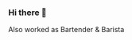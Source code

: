 ### Hi there 👋

<!--
**rajibjonchhen/rajibjonchhen** is a ✨ _special_ ✨ repository because its `README.md` (this file) appears on your GitHub profile.

Here are some ideas to get you started:

- 🔭 I’m currently working on ...
- 🌱 I’m currently learning React.is...
- 👯 I’m looking to collaborate on ...
- 🤔 I’m looking for help with ...
- 💬 Ask me about ...
- 📫 How to reach me: 
@ Gmail     -   rajib.jonchhen@gmail.com
@ LinkedIn  -   http://linkedin.com/in/rajib-jonchhen5388
@ Twitter   -   a1rajib
@ Instagram -   rajijon
- 😄 Pronouns: ...
- ⚡ Fun fact: ...
--> Also worked as Bartender & Barista
